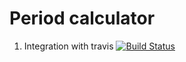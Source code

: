 # Period calculator

1. Integration with travis
[![Build Status](https://travis-ci.org/sandarovich/ConsoleUtilites.svg?branch=master)](https://travis-ci.org/sandarovich/ConsoleUtilites)